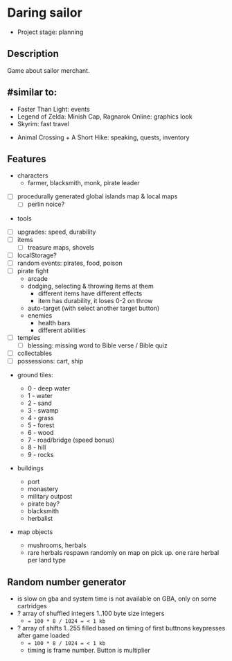 # Daring sailor

- Project stage: planning

## Description

Game about sailor merchant.

## #similar to:

- Faster Than Light: events
- Legend of Zelda: Minish Cap, Ragnarok Online: graphics look
- Skyrim: fast travel
+ Animal Crossing + A Short Hike: speaking, quests, inventory

## Features

- characters
	- farmer, blacksmith, monk, pirate leader
- [ ] procedurally generated global islands map & local maps
	- [ ] perlin noice?
- tools
- [ ] upgrades: speed, durability
- [ ] items
	- [ ] treasure maps, shovels
- [ ] localStorage?
- [ ] random events: pirates, food, poison
- [ ] pirate fight
	- arcade
	- dodging, selecting & throwing items at them
		- different items have different effects
		- item has durability, it loses 0-2 on throw
	- auto-target (with select another target button)
	- enemies
		- health bars
		- different abilities
- [ ] temples
	- [ ] blessing: missing word to Bible verse / Bible quiz
- [ ] collectables
- [ ] possessions: cart, ship
- ground tiles:
	- 0 - deep water
	- 1 - water
	- 2 - sand
	- 3 - swamp
	- 4 - grass
	- 5 - forest
	- 6 - wood
	- 7 - road/bridge (speed bonus)
	- 8 - hill
	- 9 - rocks

- buildings
	- port
	- monastery
	- military outpost
	- pirate bay?
	- blacksmith
	- herbalist

- map objects
	- mushrooms, herbals
	- rare herbals respawn randomly on map on pick up. one rare herbal per land type


## Random number generator

- is slow on gba and system time is not available on GBA, only on some cartridges
- ? array of shuffled integers 1..100 byte size integers
	- `= 100 * 8 / 1024 = < 1 kb`
- ? array of shifts 1..255 filled based on timing of first buttnons keypresses after game loaded
	- `= 100 * 8 / 1024 = < 1 kb`
	- timing is frame number. Button is multiplier

